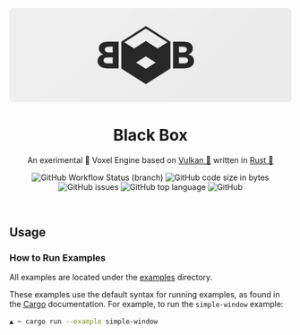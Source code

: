 ![](res/black-block-banner.png)

<h1 align=center>Black Box</h1>
<p align=center>An exerimental 🧨 Voxel Engine based on <a href="https://www.vulkan.org/">Vulkan 🌋</a> written in <a href="https://www.rust-lang.org/">Rust 🦀</a></p>

<p align=center>
<img alt="GitHub Workflow Status (branch)" src="https://img.shields.io/github/workflow/status/5aitama/Black-Box/Rust/main">
<img alt="GitHub code size in bytes" src="https://img.shields.io/github/languages/code-size/5aitama/Black-Box">
<img alt="GitHub issues" src="https://img.shields.io/github/issues/5aitama/Black-Box">
<img alt="GitHub top language" src="https://img.shields.io/github/languages/top/5aitama/Black-Box">
<img alt="GitHub" src="https://img.shields.io/github/license/5aitama/Black-Box">
</p>


<br />

## Usage

### How to Run Examples

All examples are located under the [examples](examples) directory.

These examples use the default syntax for running examples, as found in the [Cargo](https://doc.rust-lang.org/cargo/reference/manifest.html#examples) documentation. For example, to run the `simple-window` example:

```bash
▲ ~ cargo run --example simple-window
```